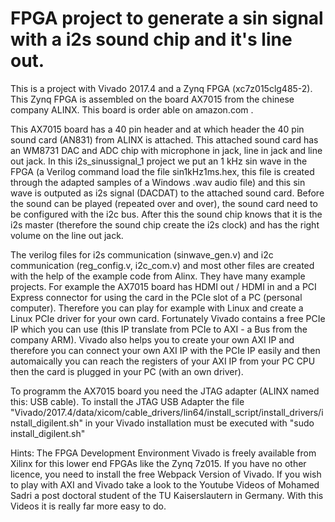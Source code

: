 # FPGA project to generate a sin signal with a i2s sound chip and it's line out.

This is a project with Vivado 2017.4 and a Zynq FPGA (xc7z015clg485-2). This Zynq FPGA is assembled on the board AX7015 from the chinese company ALINX. This board is order able on amazon.com .

This AX7015 board has a 40 pin header and at which header the 40 pin sound card (AN831) from ALINX is attached. This attached sound card has an WM8731 DAC and ADC chip with microphone in jack, line in jack and line out jack. In this i2s_sinussignal_1 project we put an 1 kHz sin wave in the FPGA (a Verilog command load the file sin1kHz1ms.hex, this file is created through the adapted samples of a Windows .wav audio file) and this sin wave is outputed as i2s signal (DACDAT) to the attached sound card. Before the sound can be played (repeated over and over), the sound card need to be configured with the i2c bus. After this the sound chip knows that it is the i2s master (therefore the sound chip create the i2s clock) and has the right volume on the line out jack.

The verilog files for i2s communication (sinwave_gen.v) and i2c communication (reg_config.v, i2c_com.v) and most other files are created with the help of the example code from Alinx. They have many example projects. For example the AX7015 board has HDMI out / HDMI in and a PCI Express connector for using the card in the PCIe slot of a PC (personal computer). Therefore you can play for example with Linux and create a Linux PCIe driver for your own card. Fortunately Vivado contains a free PCIe IP which you can use (this IP translate from PCIe to AXI - a Bus from the company ARM). Vivado also helps you to create your own AXI IP and therefore you can connect your own AXI IP with the PCIe IP easily and then automaically you can reach the registers of your AXI IP from your PC CPU then the card is plugged in your PC (with an own driver).

To programm the AX7015 board you need the JTAG adapter (ALINX named this: USB cable). To install the JTAG USB Adapter the file "Vivado/2017.4/data/xicom/cable_drivers/lin64/install_script/install_drivers/install_digilent.sh" in your Vivado installation must be executed with "sudo install_digilent.sh"

Hints: The FPGA Development Environment Vivado is freely available from Xilinx for this lower end FPGAs like the Zynq 7z015. If you have no other licence, you need to install the free Webpack Version of Vivado.
If you wish to play with AXI and Vivado take a look to the Youtube Videos of Mohamed Sadri a post doctoral student of the TU Kaiserslautern in Germany. With this Videos it is really far more easy to do.
